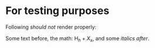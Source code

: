 # For testing purposes

Following *should not* render properly:

Some text before, the math: $\text{H}_h + X_\text{x}$, and some *italics after*.
